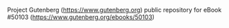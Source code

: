 Project Gutenberg (https://www.gutenberg.org) public repository for eBook #50103 (https://www.gutenberg.org/ebooks/50103)
